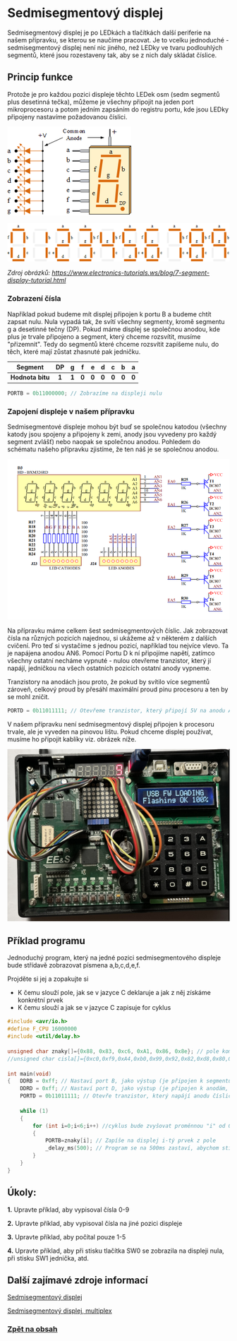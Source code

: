 # Sedmisegmentový displej


Sedmisegmentový displej je po LEDkách a tlačítkách další periferie na našem přípravku, se kterou se naučíme pracovat. Je to vcelku jednoduché - sedmisegmentový displej není nic jiného, než LEDky ve tvaru podlouhlých segmentů, které jsou rozestaveny tak, aby se z nich daly skládat číslice.

## Princip funkce
Protože je pro každou pozici displeje těchto LEDek osm (sedm segmentů plus desetinná tečka), můžeme je všechny připojit na jeden port mikroprocesoru a potom jedním zapsáním do registru portu, kde jsou LEDky připojeny nastavíme požadovanou číslici.

![image](img/05_Sedmisegmentovy_displej_1.png)


![image](img/05_Sedmisegmentovy_displej_2.png)

*Zdroj obrázků: https://www.electronics-tutorials.ws/blog/7-segment-display-tutorial.html* 

### Zobrazení čísla
Například pokud budeme mít displej připojen k portu B a budeme chtít zapsat nulu. Nula vypadá tak, že svítí všechny segmenty, kromě segmentu g a desetinné tečny (DP). Pokud máme displej se společnou anodou, kde plus je trvale připojeno a segment, který chceme rozsvítit, musíme "přizemnit". Tedy do segmentů které chceme rozsvítit zapíšeme nulu, do těch, které mají zůstat zhasnuté pak jedničku.

|Segment| DP    | g    | f    | e    | d    | c    | b    | a    | 
|:----:|:----:|:----:|:----:|:----:|:----:|:----:|:----:|:----:| 
|**Hodnota bitu**|  **1**| **1**| **0**|  **0** | **0** | **0** | **0** | **0** | 

```C
PORTB = 0b11000000; // Zobrazíme na displeji nulu
```

### Zapojení displeje v našem  přípravku
Sedmisegmentové displeje mohou být buď se společnou katodou (všechny katody jsou spojeny a připojeny k zemi, anody jsou vyvedeny pro každý segment zvlášť) nebo naopak se společnou anodou. Pohledem do schématu našeho přípravku zjistíme, že ten náš je se společnou anodou.

![image](img/05_Sedmisegmentovy_displej_3.png)

Na přípravku máme celkem šest sedmisegmentových číslic. Jak zobrazovat čísla na různých pozicích najednou, si ukážeme až v některém z dalších cvičení. Pro teď si vystačíme s jednou pozicí, například tou nejvíce vlevo. Ta je napájena anodou AN6. Pomocí Portu D k ní připojíme napětí, zatímco všechny ostatní necháme vypnuté - nulou otevřeme tranzistor, který jí napájí, jedničkou na všech ostatních pozicích ostatní anody vypneme. 

Tranzistory na anodách jsou proto, že pokud by svítilo více segmentů zároveň, celkový proud by přesáhl maximální proud pinu procesoru a ten by se mohl zničit.

```C
PORTD = 0b11011111; // Otevřeme tranzistor, který připojí 5V na anodu AN6 (na přípravku nejvíc vpravo).
```

V našem přípravku není sedmisegmentový displej připojen k procesoru trvale, ale je vyveden na pinovou lištu. Pokud chceme displej používat, musíme ho připojit kablíky viz. obrázek níže.

![image](img/05_Sedmisegmentovy_displej_4.png)

## Příklad programu
Jednoduchý program, který na jedné pozici sedmisegmentového displeje bude střídavě zobrazovat písmena a,b,c,d,e,f. 

Projděte si jej a zopakujte si
 - K čemu slouží pole, jak se v jazyce C deklaruje a jak z něj získáme konkrétní prvek
 - K čemu slouží a jak se v jazyce C zapisuje for cyklus


```C
#include <avr/io.h>
#define F_CPU 16000000
#include <util/delay.h>

unsigned char znaky[]={0x88, 0x83, 0xc6, 0xA1, 0x86, 0x8e}; // pole kombinací segmentů (a, b, c, d, e, f)
//unsigned char cisla[]={0xc0,0xf9,0xA4,0xb0,0x99,0x92,0x82,0xd8,0x80,0x90,0x88,0x83,0xc6,0xA1,0x86,0x8e};

int main(void)
{	DDRB = 0xff; // Nastaví port B, jako výstup (je připojen k segmentům)
	DDRD = 0xff; // Nastaví port D, jako výstup (je připojen k anodám, řídí, která číslice je aktivní)
	PORTD = 0b11011111; // Otevře tranzistor, který napájí anodu číslice vpravo
	
	while (1)
	{
		for (int i=0;i<6;i++) //cyklus bude zvyšovat proměnnou "i" od 0 do 5
		{
			PORTB=znaky[i];	// Zapíše na displej i-tý prvek z pole
			_delay_ms(500); // Program se na 500ms zastaví, abychom stihli okem vnímat změnu
		}
	}
}
```


## Úkoly:
**1.** Upravte příklad, aby vypisoval čísla 0-9
   
**2.** Upravte příklad, aby vypisoval čísla na jiné pozici displeje

**3.** Upravte příklad, aby počítal pouze 1-5

**4.** Upravte příklad, aby při stisku tlačítka SW0 se zobrazila na displeji nula, při stisku SW1 jednička, atd.


## Další zajímavé zdroje informací
[Sedmisegmentový displej](https://instrumentationtools.com/seven-segment-display-working-principle/)

[Sedmisegmentový displej, multiplex](https://www.electronics-tutorials.ws/blog/7-segment-display-tutorial.html)


### [Zpět na obsah](README.md)

